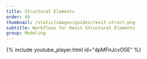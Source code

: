 ```yaml
---
title: Structural Elements
order: 49
thumbnail: /static/images/guides/revit-struct.png
subtitle: Workflows for Revit Structural Elements
group: Modeling
---
```


{% include youtube_player.html id="dpMFnJcvO5E" %}
